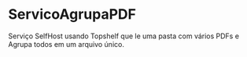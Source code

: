 # ServicoAgrupaPDF
Serviço SelfHost usando Topshelf que le uma pasta com vários PDFs e Agrupa todos em um arquivo único.  
